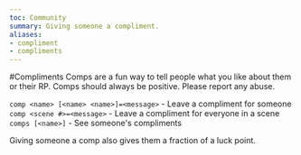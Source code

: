 ```yaml
---
toc: Community
summary: Giving someone a compliment.
aliases:
- compliment
- compliments
---
```

#Compliments
Comps are a fun way to tell people what you like about them or their RP. Comps should always be positive. Please report any abuse.

`comp <name> [<name> <name>]=<message>` - Leave a compliment for someone
`comp <scene #>=<message>` - Leave a compliment for everyone in a scene
`comps [<name>]` - See someone's compliments

Giving someone a comp also gives them a fraction of a luck point.
